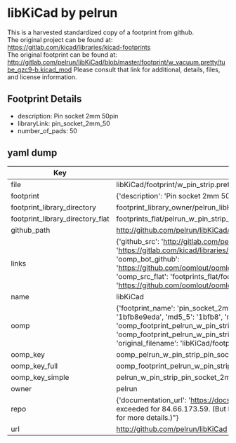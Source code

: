 # libKiCad by pelrun  
This is a harvested standardized copy of a footprint from github.  
The original project can be found at:  
https://gitlab.com/kicad/libraries/kicad-footprints  
The original footprint can be found at:
http://gitlab.com/pelrun/libKiCad/blob/master/footprint/w_vacuum.pretty/tube_gzc9-b.kicad_mod
Please consult that link for additional, details, files, and license information.  
## Footprint Details
* description: Pin socket 2mm 50pin  
* libraryLink: pin_socket_2mm_50  
* number_of_pads: 50  
## yaml dump  
| Key | Value |  
| --- | --- |  
| file | libKiCad/footprint/w_pin_strip.pretty/pin_socket_2mm_50.kicad_mod |  
| footprint | {'description': 'Pin socket 2mm 50pin', 'libraryLink': 'pin_socket_2mm_50', 'number_of_pads': 50} |  
| footprint_library_directory | footprint_library_owner/pelrun_libKiCad |  
| footprint_library_directory_flat | footprints_flat/pelrun_w_pin_strip_pin_socket_2mm_50/working |  
| github_path | http://github.com/pelrun/libKiCad/blob/master/footprint/w_pin_strip.pretty/pin_socket_2mm_50.kicad_mod |  
| links | {'github_src': 'http://gitlab.com/pelrun/libKiCad/blob/master/footprint/w_vacuum.pretty/tube_gzc9-b.kicad_mod', 'github_src_repo': 'https://gitlab.com/kicad/libraries/kicad-footprints', 'oomp_bot': 'footprints/pelrun_w_pin_strip_pin_socket_2mm_50/working', 'oomp_bot_github': 'https://github.com/oomlout/oomlout_oomp_footprint_bot/tree/main/footprints/pelrun_w_pin_strip_pin_socket_2mm_50/working', 'oomp_src_flat': 'footprints_flat/footprints_flat/pelrun_w_pin_strip_pin_socket_2mm_50/working', 'oomp_src_flat_github': 'https://github.com/oomlout/oomlout_oomp_footprint_src/tree/main/footprints_flat/pelrun_w_pin_strip_pin_socket_2mm_50/working'} |  
| name | libKiCad |  
| oomp | {'footprint_name': 'pin_socket_2mm_50', 'library_name': 'w_pin_strip', 'md5': '1bfb8e9edaac6b9447284fa64617a6d1', 'md5_10': '1bfb8e9eda', 'md5_5': '1bfb8', 'md5_6': '1bfb8e', 'oomp_key': 'oomp_pelrun_w_pin_strip_pin_socket_2mm_50', 'oomp_key_extra': 'oomp_footprint_pelrun_w_pin_strip_pin_socket_2mm_50', 'oomp_key_full': 'oomp_footprint_pelrun_w_pin_strip_pin_socket_2mm_50_1bfb8e', 'oomp_key_simple': 'pelrun_w_pin_strip_pin_socket_2mm_50', 'original_filename': 'libKiCad/footprint/w_pin_strip.pretty/pin_socket_2mm_50.kicad_mod', 'owner_name': 'pelrun'} |  
| oomp_key | oomp_pelrun_w_pin_strip_pin_socket_2mm_50 |  
| oomp_key_full | oomp_footprint_pelrun_w_pin_strip_pin_socket_2mm_50 |  
| oomp_key_simple | pelrun_w_pin_strip_pin_socket_2mm_50 |  
| owner | pelrun |  
| repo | {'documentation_url': 'https://docs.github.com/rest/overview/resources-in-the-rest-api#rate-limiting', 'message': "API rate limit exceeded for 84.66.173.59. (But here's the good news: Authenticated requests get a higher rate limit. Check out the documentation for more details.)"} |  
| url | http://github.com/pelrun/libKiCad |  

